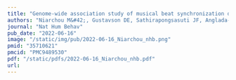 ```yaml
---
title: "Genome-wide association study of musical beat synchronization demonstrates high polygenicity"
authors: "Niarchou M&#42;, Gustavson DE, Sathirapongsasuti JF, Anglada-Tort M, Eising E, Bell E, **McArthur E**, Straub P; 23andMe Research Team; McAuley JD, **Capra JA**, Ullén F, Creanza N, Mosing MA, Hinds DA, Davis LK&#35;&#42;, Jacoby N&#35;, Gordon RL.&#35;&#42;"
journal: "Nat Hum Behav"
pub_date: "2022-06-16"
image: "/static/img/pub/2022-06-16_Niarchou_nhb.png"
pmid: "35710621"
pmcid: "PMC9489530"
pdf: "/static/pdfs/2022-06-16_Niarchou_nhb.pdf"
url: 
---
```


